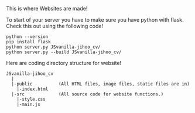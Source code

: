 This is where Websites are made!

To start of your server you have to make sure you have python with flask. 
Check this out using the following code!
```
python --version
pip install flask
python server.py JSvanilla-jihoo_cv/
python server.py --build JSvanilla-jihoo_cv/
```


Here are coding directory structure for website!

```
JSvanilla-jihoo_cv
  |
  |-public          (All HTML files, image files, static files are in)
    |-index.html
  |-src             (All source code for website functions.)
    |-style.css
    |-main.js
```